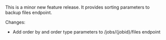 
This is a minor new feature release. It provides sorting parameters
to backup files endpoint.

Changes:
 - Add order by and order type parameters to /jobs/{jobid}/files endpoint

